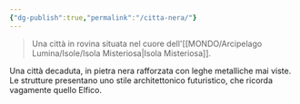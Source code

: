 ```yaml
---
{"dg-publish":true,"permalink":"/citta-nera/"}
---
```


> Una città in rovina situata nel cuore dell'[[MONDO/Arcipelago Lumina/Isole/Isola Misteriosa\|Isola Misteriosa]].

Una città decaduta, in pietra nera rafforzata con leghe metalliche mai viste. Le strutture presentano uno stile architettonico futuristico, che ricorda vagamente quello Elfico. 